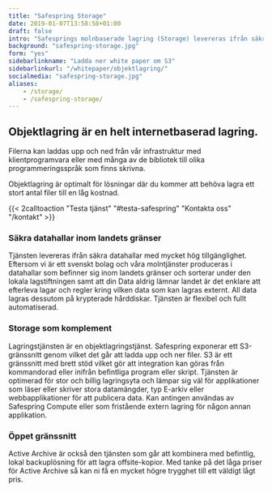 ```yaml
---
title: "Safespring Storage"
date: 2019-01-07T13:58:58+01:00
draft: false
intro: "Safesprings molnbaserade lagring (Storage) levereras ifrån säkra datahallar och är baserad på den marknadsledande lagringsteknologin Ceph. Läs mer!"
background: "safespring-storage.jpg"
form: "yes"
sidebarlinkname: "Ladda ner white paper om S3"
sidebarlinkurl: "/whitepaper/objektlagring/"
socialmedia: "safespring-storage.jpg"
aliases:
    - /storage/
    - /safespring-storage/
---
```


## Objektlagring är en helt internetbaserad lagring.

<div class="ingress"><p>Filerna kan laddas upp och ned från vår infrastruktur med klientprogramvara eller med många av de bibliotek till olika programmeringsspråk som finns skrivna.</p></div>

Objektlagring är optimalt för lösningar där du kommer att behöva lagra ett stort antal filer till en låg kostnad.

{{< 2calltoaction "Testa tjänst" "#testa-safespring" "Kontakta oss" "/kontakt" >}}

### Säkra datahallar inom landets gränser
Tjänsten levereras ifrån säkra datahallar med mycket hög tillgänglighet. Eftersom vi är ett svenskt bolag och våra molntjänster produceras i datahallar som befinner sig inom landets gränser och sorterar under den lokala lagstiftningen samt att din Data aldrig lämnar landet är det enklare att efterleva lagar och regler kring vilken data som kan lagras externt. All data lagras dessutom på krypterade hårddiskar. Tjänsten är flexibel och fullt automatiserad.

### Storage som komplement
Lagringstjänsten är en objektlagringstjänst. Safespring exponerar ett S3-gränssnitt genom vilket det går att ladda upp och ner filer. S3 är ett gränssnitt med brett stöd vilket gör att integration kan göras från kommandorad eller inifrån befintliga program eller skript. Tjänsten är optimerad för stor och billig lagringsyta och lämpar sig väl för applikationer som läser eller skriver stora datamängder, typ E-arkiv eller webbapplikationer för att publicera data. Kan antingen användas av Safespring Compute eller som fristående extern lagring för någon annan applikation.

### Öppet gränssnitt
Active Archive är också den tjänsten som går att kombinera med befintlig, lokal backuplösning för att lagra offsite-kopior. Med tanke på det låga priser för Active Archive så kan ni få en mycket högre trygghet till ett väldigt lågt pris.

